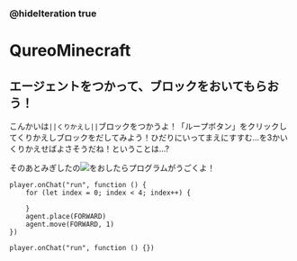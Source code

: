 ### @hideIteration true
# QureoMinecraft

## エージェントをつかって、ブロックをおいてもらおう！

こんかいは``||くりかえし||``ブロックをつかうよ！「ループボタン」をクリックしてくりかえしブロックをだしてみよう！ひだりにいってまえにすすむ...を3かいくりかえせばよさそうだね！ということは...?

そのあとみぎしたの![](https://raw.githubusercontent.com/camp-minecraft/TechkidsCampTutorial/master/images/playbutton.png)をおしたらプログラムがうごくよ！

```ghost
player.onChat("run", function () {
    for (let index = 0; index < 4; index++) {
    	
    }
    agent.place(FORWARD)
    agent.move(FORWARD, 1)
})
```

```template
player.onChat("run", function () {})

```